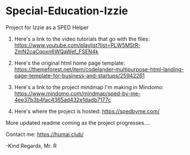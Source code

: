 # Special-Education-Izzie
 Project for Izzie as a SPED Helper

1) Here's a link to the video tutorials that go with the files: https://www.youtube.com/playlist?list=PLW5MStR-ZmN2caCqoxn6WQaWef_FSEN4k

2) Here's the original html home page template: https://themeforest.net/item/codelander-multipurpose-html-landing-page-template-for-business-and-startups/25942261

3) Here's a link to the project mindmap I'm making in Mindomo: https://www.mindomo.com/mindmap/sped-by-me-4ee37b3b4fac4365ad432e1dadb7177c

4) Here's where the project is hosted: https://spedbyme.com/

More updated readme coming as the project progresses....

Contact me: https://humai.club/

-Kind Regards,
Mr. R